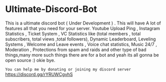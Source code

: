 # Ultimate-Discord-Bot
This is a ultimate discord bot ( Under Development ) . This will have A lot of features all that you need for your server. Youtube Upload Ping , Instagram Statistics , Ticket System , VC Statistics like (total members , total subscribers, total views ,total followers), Dynamic Leaderboard, Leveling Systems , Welcome and Leave events , Voice chat statistics, Music 24/7 , Moderation , Protections from spam and raids and other type of bad things,many more such things there are for a bot and yeah its all gonna be open source :) okie bye.


```You can help me by donating or joining my discord server```
https://discord.gg/rYRUWCgvhS 
